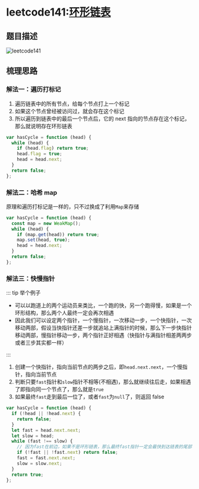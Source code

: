 # leetcode141:[环形链表](https://leetcode-cn.com/problems/linked-list-cycle/)

## 题目描述

![leetcode141](https://blog-1256985533.cos.ap-nanjing.myqcloud.com/img/leetcode141_hasCycle.png)

## 梳理思路

### 解法一：遍历打标记

1. 遍历链表中的所有节点，给每个节点打上一个标记
2. 如果这个节点曾经被访问过，就会存在这个标记
3. 所以遍历到链表中的最后一个节点后，它的 next 指向的节点存在这个标记，那么就说明存在环形链表

```javascript
var hasCycle = function (head) {
  while (head) {
    if (head.flag) return true;
    head.flag = true;
    head = head.next;
  }
  return false;
};
```

### 解法二：哈希 map

原理和遍历打标记是一样的，只不过换成了利用`Map`来存储

```javascript
var hasCycle = function (head) {
  const map = new WeakMap();
  while (head) {
    if (map.get(head)) return true;
    map.set(head, true);
    head = head.next;
  }
  return false;
};
```

### 解法三：快慢指针

::: tip 举个例子

- 可以以跑道上的两个运动员来类比，一个跑的快，另一个跑得慢，如果是一个环形结构，那么两个人最终一定会再次相遇
- 因此我们可以设定两个指针，一个慢指针，一次移动一步，一个快指针，一次移动两部，假设当快指针还差一步就追站上满指针的时候，那么下一步快指针移动两部，慢指针移动一步，两个指针正好相遇（快指针与满指针相差两两步或者三步其实都一样）

:::

1. 创建一个快指针，指向当前节点的两步之后，即`head.next.next`，一个慢指针，指向当前节点
2. 判断只要`fast`指针和`slow`指针不相等(不相遇)，那么就继续往后走，如果相遇了即指向同一个节点了，那么就是`true`
3. 如果最终`fast`走到最后一位了，或者`fast`为`null`了，则返回 false

```javascript
var hasCycle = function (head) {
  if (!head || !head.next) {
    return false;
  }
  let fast = head.next.next;
  let slow = head;
  while (fast !== slow) {
    // 因为fast在前边，如果不是环形链表，那么最终fast指针一定会最快到达链表的尾部
    if (!fast || !fast.next) return false;
    fast = fast.next.next;
    slow = slow.next;
  }
  return true;
};
```
